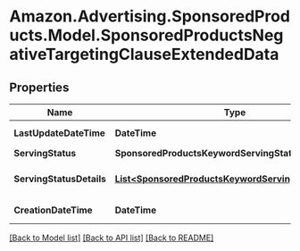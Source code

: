 # Amazon.Advertising.SponsoredProducts.Model.SponsoredProductsNegativeTargetingClauseExtendedData

## Properties

Name | Type | Description | Notes
------------ | ------------- | ------------- | -------------
**LastUpdateDateTime** | **DateTime** | Last updated date in ISO 8601. | [optional] 
**ServingStatus** | **SponsoredProductsKeywordServingStatus** |  | [optional] 
**ServingStatusDetails** | [**List&lt;SponsoredProductsKeywordServingStatusDetail&gt;**](SponsoredProductsKeywordServingStatusDetail.md) | The serving status reasons of the NegativeTargetingClause | [optional] 
**CreationDateTime** | **DateTime** | Creation date in ISO 8601. | [optional] 

[[Back to Model list]](../README.md#documentation-for-models) [[Back to API list]](../README.md#documentation-for-api-endpoints) [[Back to README]](../README.md)

